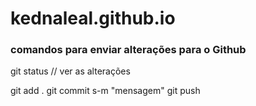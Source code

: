 # kednaleal.github.io


### comandos para enviar alterações para o Github 

  git status // ver as alterações

  git add .
  git commit s-m "mensagem" 
  git push